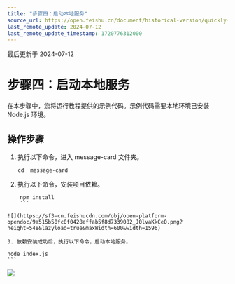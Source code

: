 ```yaml
---
title: "步骤四：启动本地服务"
source_url: https://open.feishu.cn/document/historical-version/quickly-develop-interactive-cards/step-4-start-local-service
last_remote_update: 2024-07-12
last_remote_update_timestamp: 1720776312000
---
```

最后更新于 2024-07-12

# 步骤四：启动本地服务

在本步骤中，您将运行教程提供的示例代码。示例代码需要本地环境已安装 Node.js 环境。

## 操作步骤

1. 执行以下命令，进入 message-card 文件夹。
     ```
     cd  message-card
     ```

2. 执行以下命令，安装项目依赖。

```
    npm install
    ```

![](https://sf3-cn.feishucdn.com/obj/open-platform-opendoc/9a515b50fc0f0428effab5f8d7339082_J0lvaKkCeO.png?height=548&lazyload=true&maxWidth=600&width=1596)

3. 依赖安装成功后，执行以下命令，启动本地服务。

```
    node index.js
    ```

![](https://sf3-cn.feishucdn.com/obj/open-platform-opendoc/ec30fc60b2cf37013b1eed8885b0967d_3D6S72xni1.png?height=338&lazyload=true&maxWidth=600&width=1746)
